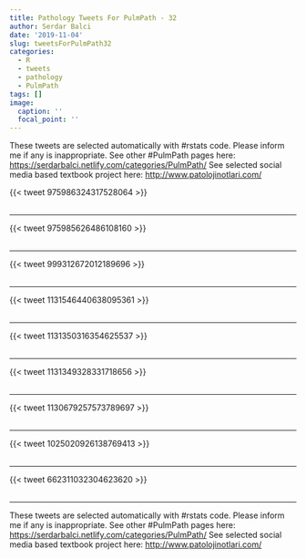 ```yaml
---
title: Pathology Tweets For PulmPath - 32
author: Serdar Balci
date: '2019-11-04'
slug: tweetsForPulmPath32
categories:
  - R
  - tweets
  - pathology
  - PulmPath
tags: []
image:
  caption: ''
  focal_point: ''
---
```



These tweets are selected automatically with #rstats code. Please inform me if any is inappropriate.
See other #PulmPath pages here: https://serdarbalci.netlify.com/categories/PulmPath/ 
See selected social media based textbook project here: http://www.patolojinotlari.com/

{{< tweet 975986324317528064 >}}
<br>
<br>
<hr>
{{< tweet 975985626486108160 >}}
<br>
<br>
<hr>
{{< tweet 999312672012189696 >}}
<br>
<br>
<hr>
{{< tweet 1131546440638095361 >}}
<br>
<br>
<hr>
{{< tweet 1131350316354625537 >}}
<br>
<br>
<hr>
{{< tweet 1131349328331718656 >}}
<br>
<br>
<hr>
{{< tweet 1130679257573789697 >}}
<br>
<br>
<hr>
{{< tweet 1025020926138769413 >}}
<br>
<br>
<hr>
{{< tweet 662311032304623620 >}}
<br>
<br>
<hr>


These tweets are selected automatically with #rstats code. Please inform me if any is inappropriate.
See other #PulmPath pages here: https://serdarbalci.netlify.com/categories/PulmPath/ 
See selected social media based textbook project here: http://www.patolojinotlari.com/
